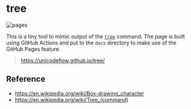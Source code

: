 # tree

![pages](https://github.com/unicodeflow/tree/workflows/pages/badge.svg)

This is a tiny tool to mimic output of the
[`tree`](<https://en.wikipedia.org/wiki/Tree_(command)>) command. The page is
built using GitHub Actions and put to the `docs` directory to make use of the
GitHub Pages feature.

> https://unicodeflow.github.io/tree/

## Reference

- https://en.wikipedia.org/wiki/Box-drawing_character
- https://en.wikipedia.org/wiki/Tree_(command)
